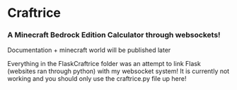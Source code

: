 # Craftrice
### A Minecraft Bedrock Edition Calculator through websockets!

Documentation + minecraft world will be published later

Everything in the FlaskCraftrice folder was an attempt to link Flask (websites ran through python) with my websocket system! It is currently not working and you should only use the craftrice.py file up here!